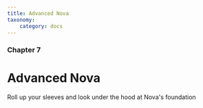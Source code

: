 ```yaml
---
title: Advanced Nova
taxonomy:
    category: docs
---
```


### Chapter 7

# Advanced Nova

Roll up your sleeves and look under the hood at Nova's foundation

